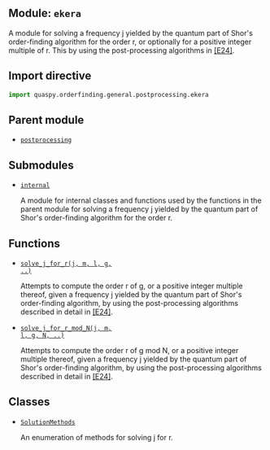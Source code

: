 ## Module: <code>ekera</code>
A module for solving a frequency j yielded by the quantum part of Shor's order-finding algorithm for the order r, or optionally for a positive integer multiple of r. This by using the post-processing algorithms in [[E24]](https://doi.org/10.1145/3655026).

## Import directive
```python
import quaspy.orderfinding.general.postprocessing.ekera
```

## Parent module
- [<code>postprocessing</code>](../README.md)

## Submodules
- [<code>internal</code>](internal/README.md)

  A module for internal classes and functions used by the functions in the parent module for solving a frequency j yielded by the quantum part of Shor's order-finding algorithm for the order r.

## Functions
- [<code>solve_j_for_r(j, m, l, g, ..)</code>](solve_j_for_r.md)

  Attempts to compute the order r of g, or a positive integer multiple thereof, given a frequency j yielded by the quantum part of Shor's order-finding algorithm, by using the post-processing algorithms described in detail in [[E24]](https://doi.org/10.1145/3655026).

- [<code>solve_j_for_r_mod_N(j, m, l, g, N, ..)</code>](solve_j_for_r_mod_N.md)

  Attempts to compute the order r of g mod N, or a positive integer multiple thereof, given a frequency j yielded by the quantum part of Shor's order-finding algorithm, by using the post-processing algorithms described in detail in [[E24]](https://doi.org/10.1145/3655026).

## Classes
- [<code>SolutionMethods</code>](SolutionMethods.md)

  An enumeration of methods for solving j for r.
